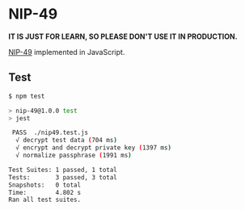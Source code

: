# NIP-49

**IT IS JUST FOR LEARN, SO PLEASE DON'T USE IT IN PRODUCTION.**

[NIP-49](https://github.com/mikedilger/nips/blob/nip-nn-key-export/49.md) implemented in JavaScript.


## Test

```bash
$ npm test

> nip-49@1.0.0 test
> jest

 PASS  ./nip49.test.js
  √ decrypt test data (704 ms)
  √ encrypt and decrypt private key (1397 ms)
  √ normalize passphrase (1991 ms)

Test Suites: 1 passed, 1 total
Tests:       3 passed, 3 total
Snapshots:   0 total
Time:        4.802 s
Ran all test suites.
```
